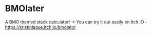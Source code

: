 # BMOlater
 A BMO themed stack calculator!
-> You can try it out easily on Itch.IO - https://kristinlague.itch.io/bmolator


